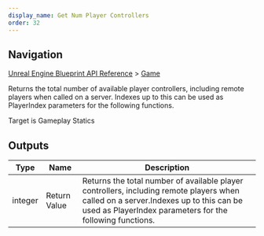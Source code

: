 ```yaml
---
display_name: Get Num Player Controllers
order: 32
---
```

## Navigation

[Unreal Engine Blueprint API Reference](https://dev.epicgames.com/documentation/en-us/unreal-engine/BlueprintAPI) > [Game](https://dev.epicgames.com/documentation/en-us/unreal-engine/BlueprintAPI/Game)

Returns the total number of available player controllers, including remote players when called on a server.
Indexes up to this can be used as PlayerIndex parameters for the following functions.

Target is Gameplay Statics

## Outputs

| Type | Name | Description |
| --- | --- | --- |
| integer | Return Value | Returns the total number of available player controllers, including remote players when called on a server.Indexes up to this can be used as PlayerIndex parameters for the following functions. |
